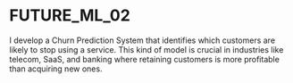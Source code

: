 # FUTURE_ML_02
I develop a Churn Prediction System that identifies which customers are likely to stop using a service. This kind of model is crucial in industries like telecom, SaaS, and banking where retaining customers is more profitable than acquiring new ones.

